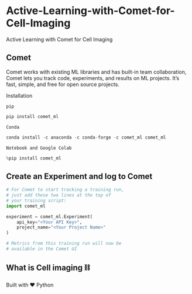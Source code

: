 # Active-Learning-with-Comet-for-Cell-Imaging
Active Learning with Comet for Cell Imaging

## Comet
Comet works with existing ML libraries and has built-in team collaboration, Comet lets you track code, experiments, and results on ML projects. It’s fast, simple, and free for open source projects.

Installation

`pip`

```python
pip install comet_ml
```

`Conda`

```python
conda install -c anaconda -c conda-forge -c comet_ml comet_ml
```

`Notebook and Google Colab`

```python
%pip install comet_ml
```

## Create an Experiment and log to Comet


```python
# For Comet to start tracking a training run,
# just add these two lines at the top of
# your training script:
import comet_ml

experiment = comet_ml.Experiment(
    api_key="<Your API Key>",
    project_name="<Your Project Name>"
)

# Metrics from this training run will now be
# available in the Comet UI
```

## What is Cell imaging ⛓



Built with ❤ Python
